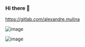 ### Hi there 👋

https://gitlab.com/alexandre.mulina

![image](https://github.com/alexandremulina/alexandremulina/assets/49921028/645053f2-30d4-49af-b9db-eedeed53fa9f)



![image](https://user-images.githubusercontent.com/49921028/177437201-c3e14126-6d53-42ce-9793-97b2dd43252f.png)




